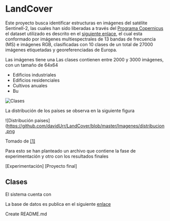# LandCover

Este proyecto busca identificar estructuras en imágenes del satélite Sentinell-2, las cuales han sido liberadas a través del [Programa Copernicus](https://www.copernicus.eu/en) el dataset utilizado es descrito en el [siguiente enlace](https://github.com/phelber/EuroSAT), el cual esta conformado por imágenes multiespectrales de 13 bandas de frecuencia (MS) e imágenes RGB, clasificadas con 10 clases de un total de 27000 imágenes etiquetadas y georeferenciadas de Europa.

Las imágenes tiene una Las clases contienen entre 2000 y 3000 imágenes, con un tamaño de 64x64
- Edificios industriales
- Edificios residenciales
- Cultivos anuales
- Bu

![Clases](https://github.com/davidUrr/LandCover/blob/master/Imagenes/Clases.png)


La distribución de los países se observa en la siguiente figura

![Distribución paises](https://github.com/davidUrr/LandCover/blob/master/Imagenes/distribucion.png



Tomado de [[1]](https://arxiv.org/abs/1709.00029)

Para esto se han planteado un archivo que contiene la fase de experimentación y otro con los resultados finales

[Experimentación]
[Proyecto final]


## Clases
El sistema cuenta con 

La base de datos es publica en el siguiente [enlace](https://github.com/phelber/eurosat)


Create README.md
